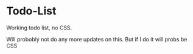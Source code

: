 # Todo-List
Working todo list, no CSS. 


Will probobly not do any more updates on this. But if I do it will probs be CSS
